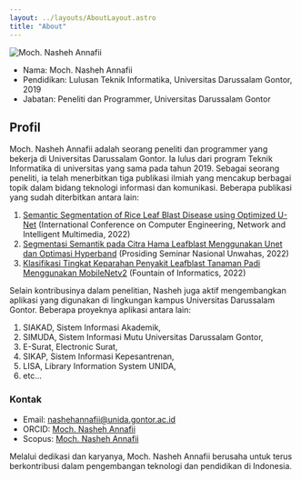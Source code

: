 ```yaml
---
layout: ../layouts/AboutLayout.astro
title: "About"
---
```


<div>
  <img src="/assets/profile.jpg" class="sm:w-1/2 mx-auto" alt="Moch. Nasheh Annafii">
</div>

- Nama: Moch. Nasheh Annafii
- Pendidikan: Lulusan Teknik Informatika, Universitas Darussalam Gontor, 2019
- Jabatan: Peneliti dan Programmer, Universitas Darussalam Gontor

## Profil

Moch. Nasheh Annafii adalah seorang peneliti dan programmer yang bekerja di Universitas Darussalam Gontor. Ia lulus dari program Teknik Informatika di universitas yang sama pada tahun 2019. Sebagai seorang peneliti, ia telah menerbitkan tiga publikasi ilmiah yang mencakup berbagai topik dalam bidang teknologi informasi dan komunikasi. Beberapa publikasi yang sudah diterbitkan antara lain:
1. [Semantic Segmentation of Rice Leaf Blast Disease using Optimized U-Net](https://ieeexplore.ieee.org/document/10037550) (International Conference on Computer Engineering, Network and Intelligent Multimedia, 2022)​
2. [Segmentasi Semantik pada Citra Hama Leafblast Menggunakan Unet dan Optimasi Hyperband](https://publikasiilmiah.unwahas.ac.id/index.php/PROSIDING_SNST_FT/article/view/7230) (Prosiding Seminar Nasional Unwahas, 2022)
3. [Klasifikasi Tingkat Keparahan Penyakit Leafblast Tanaman Padi Menggunakan MobileNetv2](https://ejournal.unida.gontor.ac.id/index.php/FIJ/article/view/9419) (Fountain of Informatics, 2022)

Selain kontribusinya dalam penelitian, Nasheh juga aktif mengembangkan aplikasi yang digunakan di lingkungan kampus Universitas Darussalam Gontor. Beberapa proyeknya aplikasi antara lain:
1. SIAKAD, Sistem Informasi Akademik,
2. SIMUDA, Sistem Informasi Mutu Universitas Darussalam Gontor,
3. E-Surat, Electronic Surat,
4. SIKAP, Sistem Informasi Kepesantrenan,
5. LISA, Library Information System UNIDA,
6. etc...

### Kontak

- Email: [nashehannafii@unida.gontor.ac.id](mailto:nashehannafii@unida.gontor.ac.id)
- ORCID: [Moch. Nasheh Annafii](https://orcid.org/0009-0003-1138-4054)
- Scopus: [Moch. Nasheh Annafii](https://www.scopus.com/authid/detail.uri?authorId=58121886800)

Melalui dedikasi dan karyanya, Moch. Nasheh Annafii berusaha untuk terus berkontribusi dalam pengembangan teknologi dan pendidikan di Indonesia.

<!-- AstroPaper is a minimal, responsive and SEO-friendly Astro blog theme. I designed and crafted this based on [my personal blog](https://github.com/nashehannafii).

This theme is aimed to be accessible out of the box. Light and dark mode are supported by
default and additional color schemes can also be configured.

This theme is self-documented \_ which means articles/posts in this theme can also be considered as documentations. So, see the documentation for more info.

<div>
  <img src="/assets/dev.svg" class="sm:w-1/2 mx-auto" alt="coding dev illustration">
</div>

## Tech Stack

This theme is written in vanilla JavaScript (+ TypeScript for type checking) and a little bit of ReactJS for some interactions. TailwindCSS is used for styling; and Markdown is used for blog contents.

## Features

Here are certain features of this site.

- fully responsive and accessible
- SEO-friendly
- light & dark mode
- fuzzy search
- super fast performance
- draft posts
- pagination
- sitemap & rss feed
- highly customizable

If you like this theme, you can star/contribute to the [repo](https://github.com/satnaing/astro-paper).  
Or you can even give any feedback via my [email](mailto:contact@satnaing.dev). -->
